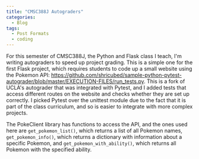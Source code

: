 ```yaml
---
title: "CMSC388J Autograders"
categories:
  - Blog
tags:
  - Post Formats
  - coding
---
```


For this semester of CMSC388J, the Python and Flask class I teach, I'm writing autograders to speed up project grading. This is a simple one for the first Flask project, which requires students to code up a small website using the Pokemon API: https://github.com/shricubed/sample-python-pytest-autograder/blob/master/EXECUTION-FILES/run_tests.py. This is a fork of UCLA's autograder that was integrated with Pytest, and I added tests that access different routes on the website and checks whether they are set up correctly. I picked Pytest over the unittest module due to the fact that it is part of the class curriculum, and so is easier to integrate with more complex projects.

The PokeClient library has functions to access the API, and the ones used here are ```get_pokemon_list()```, which returns a list of all Pokemon names, ```get_pokemon_info()```, which returns a dictionary with information about a specific Pokemon, and ```get_pokemon_with_ability()```, which returns all Pokemon with the specified ability.
